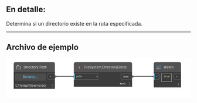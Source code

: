 ## En detalle:
Determina si un directorio existe en la ruta especificada.
___
## Archivo de ejemplo

![DirectoryExists](./DSCore.IO.FileSystem.DirectoryExists_img.jpg)

